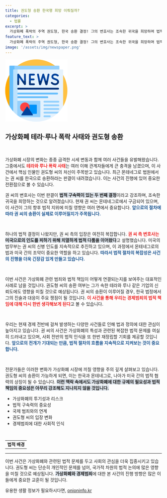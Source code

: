 ```yaml
---
title: 권도형 송환 한국행 희망 이뤄질까?
categories:
  - 법률
excerpt: >
  가상화폐 폭락의 주역 권도형, 한국 송환 결정! 그의 변호사는 조속한 귀국을 희망하며 법적 다툼을 이어가고 있습니다. 미국 송환과의 갈등 속에 권 씨의 운명은? 클릭해서 확인하세요!
feature_text: >
  가상화폐 폭락의 주역 권도형, 한국 송환 결정! 그의 변호사는 조속한 귀국을 희망하며 법적 다툼을 이어가고 있습니다. 미국 송환과의 갈등 속에 권 씨의 운명은? 클릭해서 확인하세요!
image: '/assets/img/newspaper.png'
---
```


<p><img src="/assets/img/newspaper.png" alt="kimp 속보" /></p>

<h2 data-ke-size="size26">가상화폐 테라·루나 폭락 사태와 권도형 송환</h2>

<p data-ke-size="size16">&nbsp;</p>

<p>가상화폐 시장의 변화는 종종 급격한 시세 변동과 함께 여러 사건들을 유발해왔습니다. 그중에서도 <b><span style="color: #ee2323;">테라와 루나 폭락 사태</span></b>는 여러 이해 관계자들에게 큰 충격을 남겼으며, 이 사건에서 핵심 인물인 권도형 씨의 처신이 주목받고 있습니다. 최근 몬테네그로 법원에서는 권 씨를 한국으로 송환하라는 판결이 내려졌습니다. 이는 사건의 진행에 있어 중요한 전환점으로 볼 수 있습니다. </p>

<p>권 씨의 변호사는 이번 판결이 <b><span style="background-color: #21538527;">법적 구속력이 있는 두 번째 결정</span></b>이라고 강조하며, 조속한 귀국을 희망하는 것으로 알려졌습니다. 현재 권 씨는 몬테네그로에서 구금되어 있으며, 이 사건이 그의 향후 법적 지위에 미칠 영향은 여러 면에서 중요합니다. <b><span style="color: #1a5490;">앞으로의 절차에 따라 권 씨의 송환이 실제로 이루어질지가 주목됩니다.</span></b></p>

<p data-ke-size="size16">&nbsp;</p>

<p>하나의 법적 결정이 나왔지만, 권 씨 측의 입장은 여전히 복잡합니다. <b><span style="color: #ee2323;">권 씨 측 변호사는</span></b> <b><span style="background-color: #21538527;">미국으로의 인도를 피하기 위해 치열하게 법적 다툼을 이어왔다</span></b>고 설명했습니다. 미국의 법무부는 권 씨의 신병 인도를 지속적으로 추진하고 있으며, 이 과정에서 몬테네그로의 법과 미국 간의 조약이 중요한 역할을 하고 있습니다. <b><span style="color: #1a5490;">따라서 법적 절차의 복잡성은 사건의 진행을 더욱 긴장감 있게 만들고 있습니다.</span></b></p>

<p data-ke-size="size16">&nbsp;</p>

<p>이번 사건은 가상화폐 관련 범죄와 법적 책임이 어떻게 연결되는지를 보여주는 대표적인 사례로 남을 것입니다. 권도형 씨의 송환 여부는 그가 속한 테라와 루나 같은 기업의 신뢰도에도 영향을 미칠 것으로 예상됩니다. 권 씨의 송환이 이루어질 경우, 한국 법정에서 그의 진술과 대응이 주요 쟁점이 될 것입니다. <b><span style="color: #ee2323;">이 사건을 통해 우리는 경제범죄의 법적 책임에 대해 다시 한번 생각해보게 된다</span></b>고 볼 수 있습니다. </p>

<p data-ke-size="size16">&nbsp;</p>

<p>우리는 현재 경제 전반에 걸쳐 발생하는 다양한 사건들로 인해 법과 정의에 대한 관심이 높아지고 있습니다. 권 씨의 사건은 가상화폐의 특성과 관련된 복잡한 법적 문제를 여실히 드러내고 있으며, 사회 전반의 법적 인식을 또 한번 재정립할 기회를 제공할 것입니다. <b><span style="color: #1a5490;">앞으로의 전개가 기대되는 만큼, 법적 절차의 흐름을 지속적으로 지켜보는 것이 중요합니다.</span></b></p>

<p data-ke-size="size16">&nbsp;</p>

<p>전문가들은 이러한 변화가 가상화폐 시장에 끼칠 영향을 주의 깊게 살펴보고 있습니다. 권도형 씨의 송환이 가능하게 되면, 이는 한국과 몬테네그로, 나아가 미국 간의 법적 협력의 상징이 될 수 있습니다. <b><span style="background-color: #21538527;">이런 맥락 속에서도 가상화폐에 대한 규제의 필요성과 법적 책임의 중요성은 아무리 강조해도 지나치지 않을 것입니다.</span></b></p>

<ul>
  <li>가상화폐의 투기성과 리스크</li>
  <li>법적 구속력의 중요성</li>
  <li>국제 범죄와의 연계</li>
  <li>권도형 씨의 입장 변화</li>
  <li>경제범죄에 대한 사회적 인식</li>
</ul>

<p data-ke-size="size16">&nbsp;</p>

<table>
  <tr>
    <td style="text-align: center; height: 17px;"><b>법적 배경</b></td>
  </tr>
</table>

<hr>

<p>이번 사건은 가상화폐와 관련된 법적 문제를 두고 사회의 관심을 더욱 집중시키고 있습니다. 권도형 씨는 단순히 개인적인 문제를 넘어, 국가적 차원의 법적 논의에 많은 영향을 미칠 것으로 예상됩니다. <b><span style="background-color: #21538527;">가상화폐와 경제범죄</span></b>에 대한 본 사건의 진행 방향은 많은 이들에게 중요한 교훈이 될 것입니다.</p>
유용한 생활 정보가 필요하시다면, <a href="https://onioninfo.kr" rel="dofollow">onioninfo.kr</a>


